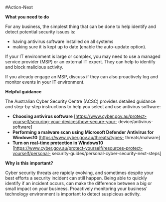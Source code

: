 #Action-Next 

**What you need to do**

For any business, the simplest thing that can be done to help identify and detect potential security issues is:

- having antivirus software installed on all systems  
- making sure it is kept up to date (enable the auto-update option).

If your IT environment is large or complex, you may need to use a managed service provider (MSP) or an external IT expert. They can help to identify and block malicious activity.

If you already engage an MSP, discuss if they can also proactively log and monitor events in your IT environment.

**Helpful guidance**

The Australian Cyber Security Centre (ACSC) provides detailed guidance and step-by-step instructions to help you select and use antivirus software:

- **Choosing antivirus software** [https://www.cyber.gov.au/protect-yourself/securing-your-devices/how-secure-your- device/antivirus-software]
- **Performing a malware scan using Microsoft Defender Antivirus for Windows10** [https://www.cyber.gov.au/threats/types- threats/malware]
- **Turn on real-time protection in Windows10** [https://www.cyber.gov.au/protect-yourself/resources-protect-yourself/personal- security-guides/personal-cyber-security-next-steps]

**Why is this important?**

Cyber security threats are rapidly evolving, and sometimes despite your best efforts a security incident can still happen. Being able to quickly identify if an incident occurs, can make the difference between a big or small impact on your business. Proactively monitoring your business’ technology environment is important to detect suspicious activity.